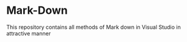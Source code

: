 # Mark-Down
This repository contains all methods of Mark down in Visual Studio in attractive manner
